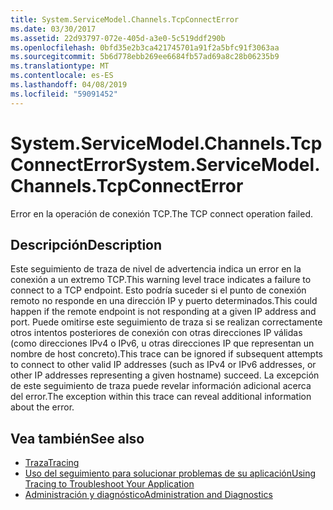 ```yaml
---
title: System.ServiceModel.Channels.TcpConnectError
ms.date: 03/30/2017
ms.assetid: 22d93797-072e-405d-a3e0-5c519ddf290b
ms.openlocfilehash: 0bfd35e2b3ca421745701a91f2a5bfc91f3063aa
ms.sourcegitcommit: 5b6d778ebb269ee6684fb57ad69a8c28b06235b9
ms.translationtype: MT
ms.contentlocale: es-ES
ms.lasthandoff: 04/08/2019
ms.locfileid: "59091452"
---
```

# <a name="systemservicemodelchannelstcpconnecterror"></a><span data-ttu-id="2d091-102">System.ServiceModel.Channels.TcpConnectError</span><span class="sxs-lookup"><span data-stu-id="2d091-102">System.ServiceModel.Channels.TcpConnectError</span></span>
<span data-ttu-id="2d091-103">Error en la operación de conexión TCP.</span><span class="sxs-lookup"><span data-stu-id="2d091-103">The TCP connect operation failed.</span></span>  
  
## <a name="description"></a><span data-ttu-id="2d091-104">Descripción</span><span class="sxs-lookup"><span data-stu-id="2d091-104">Description</span></span>  
 <span data-ttu-id="2d091-105">Este seguimiento de traza de nivel de advertencia indica un error en la conexión a un extremo TCP.</span><span class="sxs-lookup"><span data-stu-id="2d091-105">This warning level trace indicates a failure to connect to a TCP endpoint.</span></span> <span data-ttu-id="2d091-106">Esto podría suceder si el punto de conexión remoto no responde en una dirección IP y puerto determinados.</span><span class="sxs-lookup"><span data-stu-id="2d091-106">This could happen if the remote endpoint is not responding at a given IP address and port.</span></span> <span data-ttu-id="2d091-107">Puede omitirse este seguimiento de traza si se realizan correctamente otros intentos posteriores de conexión con otras direcciones IP válidas (como direcciones IPv4 o IPv6, u otras direcciones IP que representan un nombre de host concreto).</span><span class="sxs-lookup"><span data-stu-id="2d091-107">This trace can be ignored if subsequent attempts to connect to other valid IP addresses (such as IPv4 or IPv6 addresses, or other IP addresses representing a given hostname) succeed.</span></span> <span data-ttu-id="2d091-108">La excepción de este seguimiento de traza puede revelar información adicional acerca del error.</span><span class="sxs-lookup"><span data-stu-id="2d091-108">The exception within this trace can reveal additional information about the error.</span></span>  
  
## <a name="see-also"></a><span data-ttu-id="2d091-109">Vea también</span><span class="sxs-lookup"><span data-stu-id="2d091-109">See also</span></span>

- [<span data-ttu-id="2d091-110">Traza</span><span class="sxs-lookup"><span data-stu-id="2d091-110">Tracing</span></span>](../../../../../docs/framework/wcf/diagnostics/tracing/index.md)
- [<span data-ttu-id="2d091-111">Uso del seguimiento para solucionar problemas de su aplicación</span><span class="sxs-lookup"><span data-stu-id="2d091-111">Using Tracing to Troubleshoot Your Application</span></span>](../../../../../docs/framework/wcf/diagnostics/tracing/using-tracing-to-troubleshoot-your-application.md)
- [<span data-ttu-id="2d091-112">Administración y diagnóstico</span><span class="sxs-lookup"><span data-stu-id="2d091-112">Administration and Diagnostics</span></span>](../../../../../docs/framework/wcf/diagnostics/index.md)
